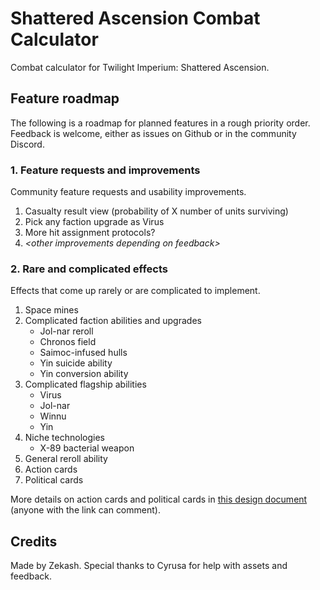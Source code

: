# Shattered Ascension Combat Calculator

Combat calculator for Twilight Imperium: Shattered Ascension.

## Feature roadmap

The following is a roadmap for planned features in a rough priority order. Feedback is welcome, either as issues on Github or in the community Discord.

### 1. Feature requests and improvements

Community feature requests and usability improvements.

1. Casualty result view (probability of X number of units surviving)
2. Pick any faction upgrade as Virus
3. More hit assignment protocols?
4. _&lt;other improvements depending on feedback&gt;_

### 2. Rare and complicated effects

Effects that come up rarely or are complicated to implement.

1. Space mines
2. Complicated faction abilities and upgrades
    - Jol-nar reroll
    - Chronos field
    - Saimoc-infused hulls
    - Yin suicide ability
    - Yin conversion ability
3. Complicated flagship abilities
    - Virus
    - Jol-nar
    - Winnu
    - Yin
4. Niche technologies
    - X-89 bacterial weapon
5. General reroll ability
6. Action cards
7. Political cards

More details on action cards and political cards in [this design document](https://docs.google.com/document/d/1myrFlhOxZmVVMTQ5_ifuWtBJudk-OBHYiEUXKU03j98/edit?usp=sharing) (anyone with the link can comment).

## Credits

Made by Zekash. Special thanks to Cyrusa for help with assets and feedback.
